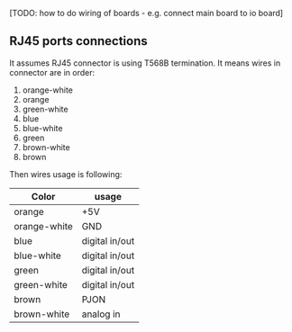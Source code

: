 [TODO: how to do wiring of boards - e.g. connect main board to io board]

## RJ45 ports connections

It assumes RJ45 connector is using T568B termination. It means wires in connector are in order:

1. orange-white
2. orange
3. green-white
4. blue
5. blue-white
6. green
7. brown-white
8. brown

Then wires usage is following:

| Color        | usage          |
| ------------ | -------------- |
| orange       | +5V            |
| orange-white | GND            |
| blue         | digital in/out |
| blue-white   | digital in/out |
| green        | digital in/out |
| green-white  | digital in/out |
| brown        | PJON           |
| brown-white  | analog in      |

